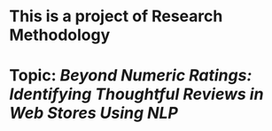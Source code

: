 # This is a project of Research Methodology

# Topic: _**Beyond Numeric Ratings: Identifying Thoughtful Reviews in Web Stores Using NLP**_